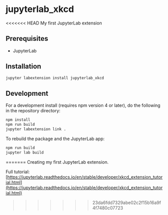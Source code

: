 # jupyterlab_xkcd

<<<<<<< HEAD
My first JupyterLab extension


## Prerequisites

* JupyterLab

## Installation

```bash
jupyter labextension install jupyterlab_xkcd
```

## Development

For a development install (requires npm version 4 or later), do the following in the repository directory:

```bash
npm install
npm run build
jupyter labextension link .
```

To rebuild the package and the JupyterLab app:

```bash
npm run build
jupyter lab build
```

=======
Creating my first JupyterLab extension.

Full tutorial: [https://jupyterlab.readthedocs.io/en/stable/developer/xkcd_extension_tutorial.html](https://jupyterlab.readthedocs.io/en/stable/developer/xkcd_extension_tutorial.html)
>>>>>>> 23da6fdd7329abe02c2f15b16a9f4f7480c07723
